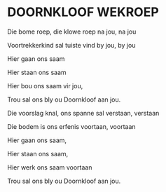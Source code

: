 # DOORNKLOOF WEKROEP

Die bome roep, die klowe roep na jou, na jou

Voortrekkerkind sal tuiste vind by jou, by jou

Hier gaan ons saam

Hier staan ons saam

Hier bou ons saam vir jou,

Trou sal ons bly ou Doornkloof aan jou.


Die voorslag knal, ons spanne sal verstaan, verstaan

Die bodem is ons erfenis voortaan, voortaan

Hier gaan ons saam,

Hier staan ons saam,

Hier werk ons saam voortaan

Trou sal ons bly ou Doornkloof aan jou.

